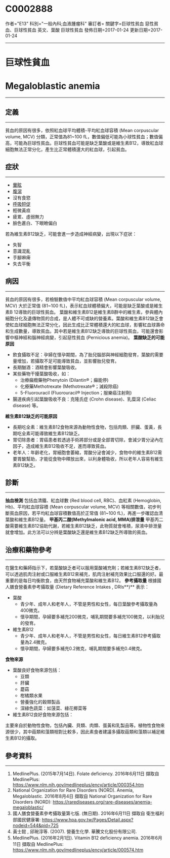 # C0002888
作者="E13"
科別="一般內科;血液腫瘤科"
審訂者=
關鍵字=巨球性貧血 惡性貧血、巨球性貧血 英文、葉酸 巨球性貧血
發佈日期=2017-01-24
更新日期=2017-01-24

----------
# 巨球性貧血
# Megaloblastic anemia
----------
## 定義
----------

貧血的原因有很多，依照紅血球平均體積-平均紅血球容積 (Mean corpuscular volume, MCV) 分類，正常值為81~100 fL，數值偏低可能為小球性貧血；數值偏高，可能為巨球性貧血。巨球性貧血可能是缺乏葉酸或是維生素B12，導致紅血球細胞無法正常分化，產生比正常體積還大的紅血球，引起貧血。

## 症狀
----------
- [暈眩](C0012833-01)
- [腹瀉](C0011991-01)
- 沒有食慾
- [呼吸短促](C0013404X)
- 輕微黃疸
- 疲累、虛弱無力
- 臉色蒼白、下眼瞼偏白

若為維生素B12缺乏，可能會進一步造成神經病變，出現以下症狀：

- 失智
- 意識混亂
- 手腳麻痺
- 失去平衡
## 病因
----------

貧血的原因有很多，若檢驗數值中平均紅血球容積 (Mean corpuscular volume, MCV) 大於正常值 (81~100 fL)，表示紅血球體積偏大，可能是缺乏葉酸或是維生素B 12導致的巨球性貧血。
葉酸和維生素B12是維生素B群中的維生素，參與體內細胞分化及遺傳物質的合成，是人體不可或缺的營養素。葉酸和維生素B12缺乏會使紅血球細胞無法正常分化，因此生成比正常體積還大的紅血球，影響紅血球壽命和生成數量，導致貧血。其中若是維生素B12缺乏導致的巨球性貧血，可能還會影響中樞神經和腦神經病變，引起惡性貧血 (Pernicious anemia)。
**葉酸缺乏的可能原因**

- 飲食攝取不足：孕婦在懷孕期間，為了胎兒腦部與神經細胞發育，葉酸的需要量增加，若攝取不足可能導致貧血，並影響胎兒發育。
- 長期酗酒：酒精會影響葉酸吸收。
- 某些藥物干擾葉酸吸收，如：
  - 治療癲癇藥物Phenytoin (Dilantin®；癲能停)
  - 化療藥Methotrexate (Methotrexate®；滅殺除癌) 
  - 5-Fluorouracil (Fluorouracil® Injection；服樂癌注射劑) 
- 腸道疾病引起葉酸吸收不良：克隆氏症 (Crohn disease)、乳糜瀉 (Celiac disease) 等。

**維生素B12缺乏的可能原因**

- 長期吃全素：維生素B12食物來源為動物性食物，包括肉類、肝臟、蛋黃，長期吃全素可能導致維生素B12缺乏。
- 胃切除患者：胃癌患者若透過手術將部分或是全部胃切除，會減少胃分泌內在因子，造成維生素B12吸收不足，進而導致貧血。
- 老年人：年齡老化，胃細胞會萎縮，胃酸分泌會減少，食物中的維生素B12需要胃酸幫助，才能從食物中釋放出來，以利身體吸收，所以老年人容易有維生素B12缺乏。
## 診斷
----------

**抽血檢測**
包括血清鐵、紅血球數 (Red blood cell, RBC)、血紅素 (Hemoglobin, Hb)、平均紅血球容積 (Mean corpuscular volume, MCV) 等相關數值，初步判斷貧血原因，若平均紅血球容積數值高於正常值 (81~100 fL)，再進一步確認血清葉酸和維生素B12量。
**甲基丙二酸(Methylmalonic acid, MMA)排泄量**
甲基丙二酸需要維生素B12協助代謝，若維生素B12缺乏，此物質就會堆積，尿液中排泄量就會增加。此方法可以分辨是葉酸缺乏還是維生素B12缺乏所導致的貧血。

## 治療和藥物參考
----------

在醫生和藥師指示下，若葉酸缺乏者可以服用葉酸補充劑；若維生素B12缺乏者，可以透過肌肉注射或口服維生素B12來補充，肌肉注射補充效果比口服還的好。最重要的是每日均衡飲食，由天然食物補充葉酸和維生素B12。
**參考攝取量**
根據國人膳食營養素參考攝取量 (Dietary Reference Intakes , DRIs**)** 表示：

- 葉酸
  - 青少年、成年人和老年人，不管是男性和女性，每日葉酸參考攝取量為400微克。
  - 懷孕期間，孕婦要多補充200微克，哺乳期間要多補充100微克，以利胎兒的發育。
- 維生素B12
  - 青少年、成年人和老年人，不管是男性和女性，每日維生素B12參考攝取量為2.4微克。
  - 懷孕期間，孕婦要多補充0.2微克，哺乳期間要多補充0.4微克。

**食物來源**

- 葉酸良好食物來源包括：
  - 豆類
  - 肝臟
  - 蘑菇
  - 柑橘類水果
  - 營養強化的穀類製品
  - 深綠色蔬菜：如菠菜、綠花椰菜等
- 維生素B12良好食物來源包括：

主要來自於動物性食物，包括內臟、貝類、肉類、蛋黃和乳製品等。植物性食物來源很少，其中菇類和藻類相對比較多，因此素食者建議多攝取菇類和藻類以補足維生素B12的攝取。

## 參考資料
----------
1. MedlinePlus. (2015年7月14日). Folate deficiency. 2016年6月11日 擷取自 MedlinePlus: https://www.nlm.nih.gov/medlineplus/ency/article/000354.htm
2. National Organization for Rare Disorders (NORD). Anemia, Megaloblastic. 2016年8月4日 擷取自 National Organization for Rare Disorders (NORD): https://rarediseases.org/rare-diseases/anemia-megaloblastic/
3. 國人膳食營養素參考攝取量第七版. (無日期). 2016年6月11日 擷取自 衛生福利部國民健康署: https://www.hpa.gov.tw/Pages/Detail.aspx?nodeid=544&pid=725
4. 黃士懿 , 邱琬淳等. (2007). 營養生化學. 華騰文化股份有限公司.
5. MedlinePlus. (2016年2月1日). Vitamin B12 deficiency anemia. 2016年6月11日 擷取自 MedlinePlus: https://www.nlm.nih.gov/medlineplus/ency/article/000574.htm

